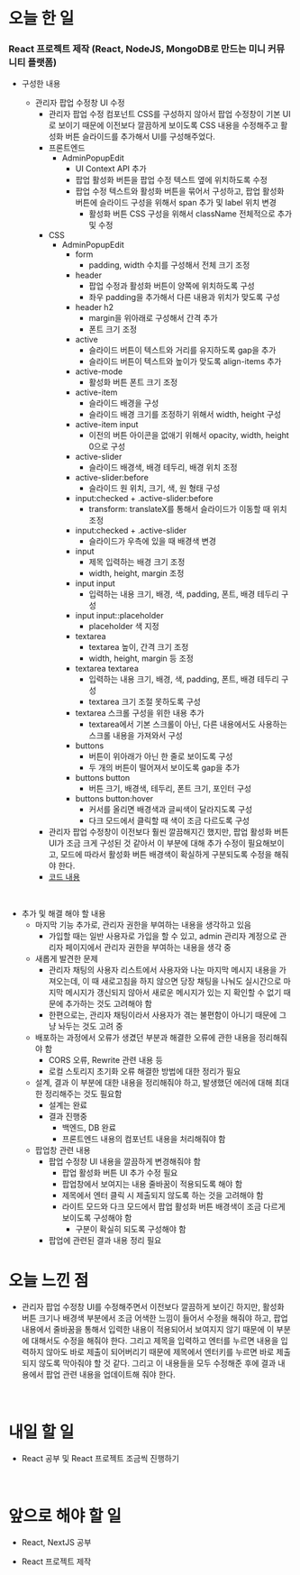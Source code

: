 # 오늘 한 일

### React 프로젝트 제작 (React, NodeJS, MongoDB로 만드는 미니 커뮤니티 플랫폼)

- 구성한 내용

  - 관리자 팝업 수정창 UI 수정
    - 관리자 팝업 수정 컴포넌트 CSS를 구성하지 않아서 팝업 수정창이 기본 UI로 보이기 때문에 이전보다 깔끔하게 보이도록 CSS 내용을 수정해주고 활성화 버튼 슬라이드를 추가해서 UI를 구성해주었다.
    - 프론트엔드
      - AdminPopupEdit
        - UI Context API 추가
        - 팝업 활성화 버튼을 팝업 수정 텍스트 옆에 위치하도록 수정
        - 팝업 수정 텍스트와 활성화 버튼을 묶어서 구성하고, 팝업 활성화 버튼에 슬라이드 구성을 위해서 span 추가 및 label 위치 변경
          - 활성화 버튼 CSS 구성을 위해서 className 전체적으로 추가 및 수정
    - CSS
      - AdminPopupEdit
        - form
          - padding, width 수치를 구성해서 전체 크기 조정
        - header
          - 팝업 수정과 활성화 버튼이 양쪽에 위치하도록 구성
          - 좌우 padding을 추가해서 다른 내용과 위치가 맞도록 구성
        - header h2
          - margin을 위아래로 구성해서 간격 추가
          - 폰트 크기 조정
        - active
          - 슬라이드 버튼이 텍스트와 거리를 유지하도록 gap을 추가
          - 슬라이드 버튼이 텍스트와 높이가 맞도록 align-items 추가
        - active-mode
          - 활성화 버튼 폰트 크기 조정
        - active-item
          - 슬라이드 배경을 구성
          - 슬라이드 배경 크기를 조정하기 위해서 width, height 구성
        - active-item input
          - 이전의 버튼 아이콘을 없애기 위해서 opacity, width, height 0으로 구성
        - active-slider
          - 슬라이드 배경색, 배경 테두리, 배경 위치 조정
        - active-slider:before
          - 슬라이드 원 위치, 크기, 색, 원 형태 구성
        - input:checked + .active-slider:before
          - transform: translateX를 통해서 슬라이드가 이동할 때 위치 조정
        - input:checked + .active-slider
          - 슬라이드가 우측에 있을 때 배경색 변경
        - input
          - 제목 입력하는 배경 크기 조정
          - width, height, margin 조정
        - input input
          - 입력하는 내용 크기, 배경, 색, padding, 폰트, 배경 테두리 구성
        - input input::placeholder
          - placeholder 색 지정
        - textarea
          - textarea 높이, 간격 크기 조정
          - width, height, margin 등 조정
        - textarea textarea
          - 입력하는 내용 크기, 배경, 색, padding, 폰트, 배경 테두리 구성
          - textarea 크기 조절 못하도록 구성
        - textarea 스크롤 구성을 위한 내용 추가
          - textarea에서 기본 스크롤이 아닌, 다른 내용에서도 사용하는 스크롤 내용을 가져와서 구성
        - buttons
          - 버튼이 위아래가 아닌 한 줄로 보이도록 구성
          - 두 개의 버튼이 떨어져서 보이도록 gap을 추가
        - buttons button
          - 버튼 크기, 배경색, 테두리, 폰트 크기, 포인터 구성
        - buttons button:hover
          - 커서를 올리면 배경색과 글씨색이 달라지도록 구성
          - 다크 모드에서 클릭할 때 색이 조금 다르도록 구성
    - 관리자 팝업 수정창이 이전보다 훨씬 깔끔해지긴 했지만, 팝업 활성화 버튼 UI가 조금 크게 구성된 것 같아서 이 부분에 대해 추가 수정이 필요해보이고, 모드에 따라서 활성화 버튼 배경색이 확실하게 구분되도록 수정을 해줘야 한다.
    - [코드 내용](https://github.com/jeongsangtae/mini-community-platform/commit/5fda8f796b80bb872190e852858609ed68274e51)

<br />

- 추가 및 해결 해야 할 내용
  - 마지막 기능 추가로, 관리자 권한을 부여하는 내용을 생각하고 있음
    - 가입할 때는 일반 사용자로 가입을 할 수 있고, admin 관리자 계정으로 관리자 페이지에서 관리자 권한을 부여하는 내용을 생각 중
  - 새롭게 발견한 문제
    - 관리자 채팅의 사용자 리스트에서 사용자와 나눈 마지막 메시지 내용을 가져오는데, 이 때 새로고침을 하지 않으면 당장 채팅을 나눠도 실시간으로 마지막 메시지가 갱신되지 않아서 새로운 메시지가 있는 지 확인할 수 없기 때문에 추가하는 것도 고려해야 함
    - 한편으로는, 관리자 채팅이라서 사용자가 겪는 불편함이 아니기 때문에 그냥 놔두는 것도 고려 중
  - 배포하는 과정에서 오류가 생겼던 부분과 해결한 오류에 관한 내용을 정리해줘야 함
    - CORS 오류, Rewrite 관련 내용 등
    - 로컬 스토리지 초기화 오류 해결한 방법에 대한 정리가 필요
  - 설계, 결과 이 부분에 대한 내용을 정리해줘야 하고, 발생했던 에러에 대해 최대한 정리해주는 것도 필요함
    - 설계는 완료
    - 결과 진행중
      - 백엔드, DB 완료
      - 프론트엔드 내용의 컴포넌트 내용을 처리해줘야 함
  - 팝업창 관련 내용
    - 팝업 수정창 UI 내용을 깔끔하게 변경해줘야 함
      - 팝업 활성화 버튼 UI 추가 수정 필요
      - 팝업창에서 보여지는 내용 줄바꿈이 적용되도록 해야 함
      - 제목에서 엔터 클릭 시 제출되지 않도록 하는 것을 고려해야 함
      - 라이트 모드와 다크 모드에서 팝업 활성화 버튼 배경색이 조금 다르게 보이도록 구성해야 함
        - 구분이 확실히 되도록 구성해야 함
    - 팝업에 관련된 결과 내용 정리 필요

# 오늘 느낀 점

- 관리자 팝업 수정창 UI를 수정해주면서 이전보다 깔끔하게 보이긴 하지만, 활성화 버튼 크기나 배경색 부분에서 조금 어색한 느낌이 들어서 수정을 해줘야 하고, 팝업 내용에서 줄바꿈을 통해서 입력한 내용이 적용되어서 보여지지 않기 때문에 이 부분에 대해서도 수정을 해줘야 한다. 그리고 제목을 입력하고 엔터를 누르면 내용을 입력하지 않아도 바로 제출이 되어버리기 때문에 제목에서 엔터키를 누르면 바로 제출되지 않도록 막아줘야 할 것 같다. 그리고 이 내용들을 모두 수정해준 후에 결과 내용에서 팝업 관련 내용을 업데이트해 줘야 한다.

<br />

# 내일 할 일

- React 공부 및 React 프로젝트 조금씩 진행하기

<br />

# 앞으로 해야 할 일

- React, NextJS 공부

- React 프로젝트 제작
